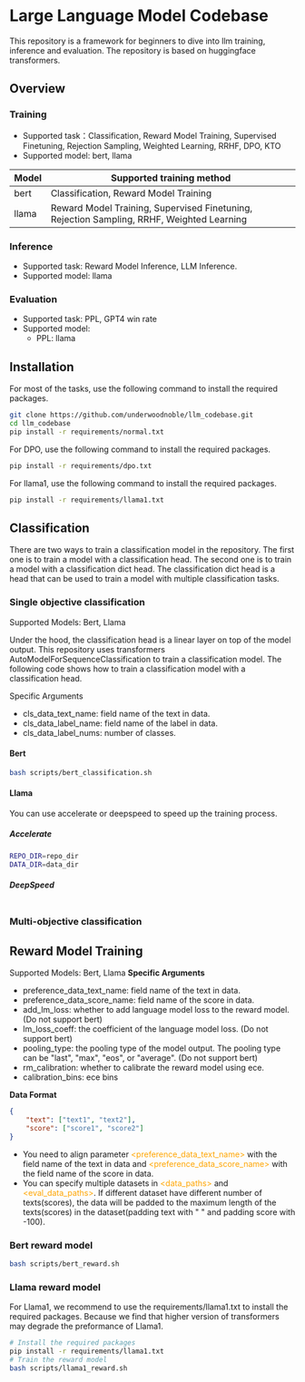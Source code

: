 # Large Language Model Codebase
This repository is a framework for beginners to dive into llm training, inference and evaluation. The repository is based on huggingface transformers.

## Overview

### Training
* Supported task：Classification, Reward Model Training, Supervised Finetuning, Rejection Sampling, Weighted Learning, RRHF, DPO, KTO
* Supported model: bert, llama

| Model | Supported training method |
| --- | --- | 
| bert | Classification, Reward Model Training |
| llama | Reward Model Training, Supervised Finetuning, Rejection Sampling, RRHF, Weighted Learning|

### Inference
* Supported task: Reward Model Inference, LLM Inference.
* Supported model: llama

### Evaluation
* Supported task: PPL, GPT4 win rate
* Supported model:
    * PPL: llama

## Installation
For most of the tasks, use the following command to install the required packages.
```bash
git clone https://github.com/underwoodnoble/llm_codebase.git
cd llm_codebase
pip install -r requirements/normal.txt
```
For DPO, use the following command to install the required packages.
```bash
pip install -r requirements/dpo.txt
```
For llama1, use the following command to install the required packages.
```bash
pip install -r requirements/llama1.txt
```
## Classification

There are two ways to train a classification model in the repository. The first one is to train a model with a classification head. The second one is to train a model with a classification dict head. The classification dict head is a head that can be used to train a model with multiple classification tasks.

### Single objective classification

Supported Models: Bert, Llama

Under the hood, the classification head is a linear layer on top of the model output. This repository uses transformers AutoModelForSequenceClassification to train a classification model. The following code shows how to train a classification model with a classification head.

Specific Arguments
* cls_data_text_name: field name of the text in data.
* cls_data_label_name: field name of the label in data.
* cls_data_label_nums: number of classes.

#### Bert
```bash
bash scripts/bert_classification.sh
```

#### Llama
You can use accelerate or deepspeed to speed up the training process.
##### Accelerate
```bash
REPO_DIR=repo_dir
DATA_DIR=data_dir
```
##### DeepSpeed
```bash
```

### Multi-objective classification

## Reward Model Training
Supported Models: Bert, Llama
**Specific Arguments**
* preference_data_text_name: field name of the text in data.
* preference_data_score_name: field name of the score in data.
* add_lm_loss: whether to add language model loss to the reward model. (Do not support bert)
* lm_loss_coeff: the coefficient of the language model loss. (Do not support bert)
* pooling_type: the pooling type of the model output. The pooling type can be "last", "max", "eos", or "average". (Do not support bert)
* rm_calibration: whether to calibrate the reward model using ece.
* calibration_bins: ece bins

**Data Format**
```json
{
    "text": ["text1", "text2"],
    "score": ["score1", "score2"]
}
```
* You need to align parameter <font color='orange'><preference_data_text_name></font> with the field name of the text in data and <font color='orange'><preference_data_score_name></font> with the field name of the score in data.
* You can specify multiple datasets in <font color='orange'><data_paths></font> and <font color='orange'><eval_data_paths></font>. If different dataset have different number of texts(scores), the data will be padded to the maximum length of the texts(scores) in the dataset(padding text with " " and padding score with -100). 
### Bert reward model
```bash
bash scripts/bert_reward.sh
```
### Llama reward model
For Llama1, we recommend to use the requirements/llama1.txt to install the required packages. Because we find that higher version of transformers may degrade the preformance of Llama1.

```bash
# Install the required packages
pip install -r requirements/llama1.txt
# Train the reward model
bash scripts/llama1_reward.sh
```